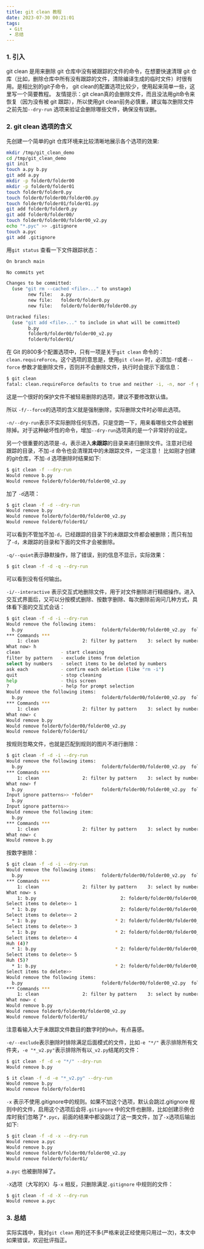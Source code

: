 ```yaml
---
title: git clean 教程
date: 2023-07-30 00:21:01
tags:
 - Git
 - 总结
---
```

### 1. 引入
git clean 是用来删除 git 仓库中没有被跟踪的文件的命令，在想要快速清理 git 仓库（比如，删除仓库中所有没有跟踪的文件，清除编译生成的临时文件）时很有用。是相比别的git子命令， git clean的配置选项比较少，使用起来简单一些，这里写一个简要教程。
友情提示：git clean真的会删除文件，而且没法用git命令来恢复（因为没有被 git 跟踪），所以使用git clean前务必慎重，建议每次删除文件之前先加`--dry-run` 选项来验证会删除哪些文件，确保没有误删。
<!--more-->


### 2. git clean 选项的含义
先创建一个简单的git 仓库环境来比较清晰地展示各个选项的效果:
```bash
mkdir /tmp/git_clean_demo
cd /tmp/git_clean_demo
git init
touch a.py b.py
git add a.py
mkdir -p folder0/folder00
mkdir -p folder0/folder01
touch folder0/folder0.py
touch folder0/folder00/folder00.py
touch folder0/folder01/folder01.py
git add folder0/folder0.py
git add folder0/folder00/
touch folder0/folder00/folder00_v2.py
echo "*.pyc" >> .gitignore
touch a.pyc
git add .gitignore
```

用`git status` 查看一下文件跟踪状态：
```bash
On branch main

No commits yet

Changes to be committed:
  (use "git rm --cached <file>..." to unstage)
        new file:   a.py
        new file:   folder0/folder0.py
        new file:   folder0/folder00/folder00.py

Untracked files:
  (use "git add <file>..." to include in what will be committed)
        b.py
        folder0/folder00/folder00_v2.py
        folder0/folder01/
```

在 Git 的800多个配置选项中，只有一项是关于`git clean` 命令的：`clean.requireForce`。这个选项的意思是，使用`git clean` 时，必须加`-f`或者`--force` 参数才能删除文件，否则并不会删除文件，执行时会提示下面信息：
```bash
$ git clean
fatal: clean.requireForce defaults to true and neither -i, -n, nor -f given; refusing to clean
```
这是一个很好的保护文件不被轻易删除的选项，建议不要修改默认值。

所以 `-f/--force`的选项的含义就是强制删除，实际删除文件时必带此选项。

`-n/--dry-run`表示不实际删除任何东西，只是空跑一下，用来看哪些文件会被删除掉。对于这种破坏性的命令，增加`--dry-run`选项真的是一个非常好的设定。


另一个很重要的选项是`-d`，表示进入**未跟踪**的目录来递归删除文件。注意对已经跟踪的目录，不加`-d` 命令也会清理其中的未跟踪文件，一定注意！
比如刚才创建的git仓库，不加`-d` 选项删除时结果如下:
```bash
$ git clean -f --dry-run
Would remove b.py
Would remove folder0/folder00/folder00_v2.py
```

加了 `-d`选项：
```bash
$ git clean -f -d --dry-run 
Would remove b.py
Would remove folder0/folder00/folder00_v2.py
Would remove folder0/folder01/
```
可以看到不管加不加`-d`，已经跟踪的目录下的未跟踪文件都会被删除；而只有加了`-d`，未跟踪的目录和下面的文件才会被删除。

`-q/--quiet`表示静默操作，除了错误，别的信息不显示，实际效果：
```bash
$ git clean -f -d -q --dry-run
```
可以看到没有任何输出。

`-i/--interactive` 表示交互式地删除文件，用于对文件删除进行精细操作。进入交互式界面后，又可以分按模式删除、按数字删除、每次删除前询问几种方式，具体看下面的交互式会话：
```bash
$ git clean -f -d -i --dry-run
Would remove the following items:
  b.py                             folder0/folder00/folder00_v2.py  folder0/folder01/
*** Commands ***
    1: clean                2: filter by pattern    3: select by numbers    4: ask each             5: quit                 6: help
What now> h
clean               - start cleaning
filter by pattern   - exclude items from deletion
select by numbers   - select items to be deleted by numbers
ask each            - confirm each deletion (like "rm -i")
quit                - stop cleaning
help                - this screen
?                   - help for prompt selection
Would remove the following items:
  b.py                             folder0/folder00/folder00_v2.py  folder0/folder01/
*** Commands ***
    1: clean                2: filter by pattern    3: select by numbers    4: ask each             5: quit                 6: help
What now> c
Would remove b.py
Would remove folder0/folder00/folder00_v2.py
Would remove folder0/folder01/
```

按规则忽略文件，也就是匹配到规则的图片不进行删除：
```bash
$ git clean -f -d -i --dry-run
Would remove the following items:
  b.py                             folder0/folder00/folder00_v2.py  folder0/folder01/
*** Commands ***
    1: clean                2: filter by pattern    3: select by numbers    4: ask each             5: quit                 6: help
What now> f
  b.py                             folder0/folder00/folder00_v2.py  folder0/folder01/
Input ignore patterns>> *folder*
  b.py
Input ignore patterns>>
Would remove the following item:
  b.py
*** Commands ***
    1: clean                2: filter by pattern    3: select by numbers    4: ask each             5: quit                 6: help
What now> c
Would remove b.py
```

按数字删除：
```bash
$ git clean -f -d -i --dry-run
Would remove the following items:
  b.py                             folder0/folder00/folder00_v2.py  folder0/folder01/
*** Commands ***
    1: clean                2: filter by pattern    3: select by numbers    4: ask each             5: quit                 6: help
What now> s
    1: b.py                               2: folder0/folder00/folder00_v2.py    3: folder0/folder01/
Select items to delete>> 1
  * 1: b.py                               2: folder0/folder00/folder00_v2.py    3: folder0/folder01/
Select items to delete>> 2
  * 1: b.py                             * 2: folder0/folder00/folder00_v2.py    3: folder0/folder01/
Select items to delete>> 3
  * 1: b.py                             * 2: folder0/folder00/folder00_v2.py  * 3: folder0/folder01/
Select items to delete>> 4
Huh (4)?
  * 1: b.py                             * 2: folder0/folder00/folder00_v2.py  * 3: folder0/folder01/
Select items to delete>> 5
Huh (5)?
  * 1: b.py                             * 2: folder0/folder00/folder00_v2.py  * 3: folder0/folder01/
Select items to delete>>
Would remove the following items:
  b.py                             folder0/folder00/folder00_v2.py  folder0/folder01/
*** Commands ***
    1: clean                2: filter by pattern    3: select by numbers    4: ask each             5: quit                 6: help
What now> c
Would remove b.py
Would remove folder0/folder00/folder00_v2.py
Would remove folder0/folder01/
```
注意看输入大于未跟踪文件数目的数字时的`Huh`，有点喜感。

`-e/--exclude`表示删除时排除满足后面模式的文件，比如`-e "*/"` 表示排除所有文件夹，`-e "*_v2.py"`表示排除所有以`_v2.py`结尾的文件：
```bash
$ git clean -f -d -e "*/" --dry-run
Would remove b.py

$ it clean -f -d -e "*_v2.py" --dry-run
Would remove b.py
Would remove folder0/folder01
```

`-x`  表示不使用.gitignore中的规则。如果不加这个选项，默认会跳过.gitignore 规则中的文件，启用这个选项后会将`.gitignore` 中的文件也删除，比如创建示例仓库时我们忽略了`*.pyc`，前面的结果中都没跳过了这一类文件，加了`-x`选项后输出如下:
```bash
$ git clean -f -d -x --dry-run
Would remove a.pyc
Would remove b.py
Would remove folder0/folder00/folder00_v2.py
Would remove folder0/folder01/
```
`a.pyc` 也被删除掉了。

`-X`选项（大写的X）与`-x` 相反，只删除满足`.gitignore` 中规则的文件：
```bash
$ git clean -f -d -X --dry-run
Would remove a.pyc
```

### 3. 总结
实际实践中，我对`git clean` 用的还不多(严格来说正经使用只用过一次)，本文中如果错误，欢迎批评指正。
